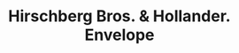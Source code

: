 ---
doi: 10.7916/D8M346RH
date_other: unknown
date_other_textual: unknown
form: printed ephemera
genre:
- Envelopes
name:
- Hirschberg Bros. & Hollander
object_in_context_url: https://biggert.cul.columbia.edu/items/view/ave_biggert_00551
subject_hierarchical_geographic:
- Baltimore, Maryland, United States
subject_name:
- Hirschberg Bros. & Hollander
title: Hirschberg Bros. & Hollander. Envelope
sort_title: Hirschberg Bros. & Hollander. Envelope
call_number: ave_biggert_00551
coordinates:
- 39.28333333333333,-76.61666666666666
pid: ave_biggert_00551
identifiers: ave_biggert_00551
thumbnail: https://derivativo-1.library.columbia.edu/iiif/2/ldpd:343841/full/!256,256/0/native.jpg
permalink: /biggert/ave_biggert_00551/
layout: iiif-image-page
---
